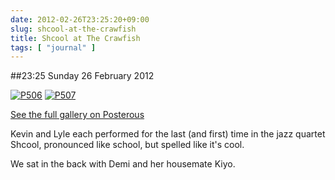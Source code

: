 ```yaml
---
date: 2012-02-26T23:25:20+09:00
slug: shcool-at-the-crawfish
title: Shcool at The Crawfish
tags: [ "journal" ]
---
```


##23:25 Sunday 26 February 2012

[![P506](http://getfile7.posterous.com/getfile/files.posterous.com/thunderrabbit/ysFgmJuenivGrajhrxpmqDrAnttGBxIqwlnHvqFFAjJxiihwqjcvCfCByuCu/p506.jpg.scaled500.jpg)](http://getfile3.posterous.com/getfile/files.posterous.com/thunderrabbit/ysFgmJuenivGrajhrxpmqDrAnttGBxIqwlnHvqFFAjJxiihwqjcvCfCByuCu/p506.jpg.scaled1000.jpg) [![P507](http://getfile6.posterous.com/getfile/files.posterous.com/thunderrabbit/qfexhpfGrhCCtjyzdvBbrccvstAbuDmftIocHgBrmjlEHixCrkgHIxapAuqt/p507.jpg.scaled500.jpg)](http://getfile2.posterous.com/getfile/files.posterous.com/thunderrabbit/qfexhpfGrhCCtjyzdvBbrccvstAbuDmftIocHgBrmjlEHixCrkgHIxapAuqt/p507.jpg.scaled1000.jpg)

[See the full gallery on Posterous](http://stream.robnugen.com/shcool-at-the-crawfish)

Kevin and Lyle each performed for the last (and first) time in the jazz quartet Shcool, pronounced like school, but spelled like it's cool. 

We sat in the back with Demi and her housemate Kiyo.
